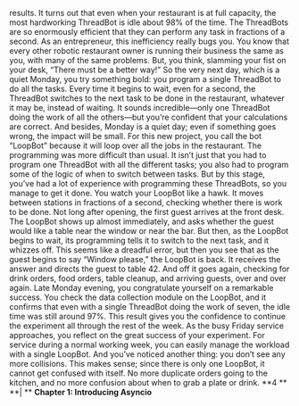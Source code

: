 results. It turns out that even when your restaurant is at full capacity, the most hardworking ThreadBot is idle about 98% of the time. The ThreadBots are so enormously efficient that they can perform any task in fractions of a second. As an entrepreneur, this inefficiency really bugs you. You know that every other robotic restaurant owner is running their business the same as you, with many of the same problems. But, you think, slamming your fist on your desk, “There must be a better way!” So the very next day, which is a quiet Monday, you try something bold: you program a single ThreadBot to do all the tasks. Every time it begins to wait, even for a second, the ThreadBot switches to the next task to be done in the restaurant, whatever it may be, instead of waiting. It sounds incredible—only one ThreadBot doing the work of all the others—but you’re confident that your calculations are correct. And besides, Monday is a quiet day; even if something goes wrong, the impact will be small. For this new project, you call the bot “LoopBot” because it will loop over all the jobs in the restaurant. The programming was more difficult than usual. It isn’t just that you had to program one ThreadBot with all the different tasks; you also had to program some of the logic of when to switch between tasks. But by this stage, you’ve had a lot of experience with programming these ThreadBots, so you manage to get it done. You watch your LoopBot like a hawk. It moves between stations in fractions of a second, checking whether there is work to be done. Not long after opening, the first guest arrives at the front desk. The LoopBot shows up almost immediately, and asks whether the guest would like a table near the window or near the bar. But then, as the LoopBot begins to wait, its programming tells it to switch to the next task, and it whizzes off. This seems like a dreadful error, but then you see that as the guest begins to say “Window please,” the LoopBot is back. It receives the answer and directs the guest to table 42. And off it goes again, checking for drink orders, food orders, table cleanup, and arriving guests, over and over again. Late Monday evening, you congratulate yourself on a remarkable success. You check the data collection module on the LoopBot, and it confirms that even with a single ThreadBot doing the work of seven, the idle time was still around 97%. This result gives you the confidence to continue the experiment all through the rest of the week. As the busy Friday service approaches, you reflect on the great success of your experiment. For service during a normal working week, you can easily manage the workload with a single LoopBot. And you’ve noticed another thing: you don’t see any more collisions. This makes sense; since there is only one LoopBot, it cannot get confused with itself. No more duplicate orders going to the kitchen, and no more confusion about when to grab a plate or drink. **4 ** **| ** **Chapter 1: Introducing Asyncio**